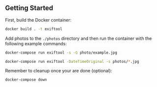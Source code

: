 ## Getting Started

First, build the Docker container:

```bash
docker build . -t exiftool
```
Add photos to the `./photos` directory and then run the container with the following example commands:

```bash
docker-compose run exiftool -s -G photo/example.jpg
```

```bash
docker-compose run exiftool -DateTimeOriginal -s photos/*.jpg
```

Remember to cleanup once your are done (optional):

```bash
docker-compose down
```